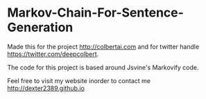 # Markov-Chain-For-Sentence-Generation
Made this for the project http://colbertai.com and for twitter handle https://twitter.com/deepcolbert.

The code for this project is based around Jsvine's Markovify code.

Feel free to visit my website inorder to contact me http://dexter2389.github.io
